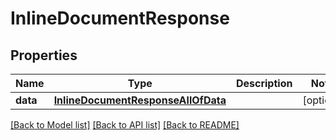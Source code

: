 # InlineDocumentResponse

## Properties
Name | Type | Description | Notes
------------ | ------------- | ------------- | -------------
**data** | [**InlineDocumentResponseAllOfData**](InlineDocumentResponseAllOfData.md) |  | [optional] 

[[Back to Model list]](../README.md#documentation-for-models) [[Back to API list]](../README.md#documentation-for-api-endpoints) [[Back to README]](../README.md)



